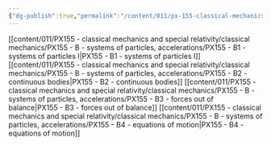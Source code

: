 ```yaml
---
{"dg-publish":true,"permalink":"/content/011/px-155-classical-mechanics-and-special-relativity/classical-mechanics/px-155-b-systems-of-particles-accelerations/b-systems-of-particles-and-acceleration/","created":"2024-10-01T18:27:09.486+01:00","updated":"2024-11-26T19:55:09.148+00:00"}
---
```


[[content/011/PX155 - classical mechanics and special relativity/classical mechanics/PX155 - B - systems of particles, accelerations/PX155 - B1 - systems of particles I\|PX155 - B1 - systems of particles I]]
[[content/011/PX155 - classical mechanics and special relativity/classical mechanics/PX155 - B - systems of particles, accelerations/PX155 - B2 - continuous bodies\|PX155 - B2 - continuous bodies]]
[[content/011/PX155 - classical mechanics and special relativity/classical mechanics/PX155 - B - systems of particles, accelerations/PX155 - B3 - forces out of balance\|PX155 - B3 - forces out of balance]]
[[content/011/PX155 - classical mechanics and special relativity/classical mechanics/PX155 - B - systems of particles, accelerations/PX155 - B4 - equations of motion\|PX155 - B4 - equations of motion]]
